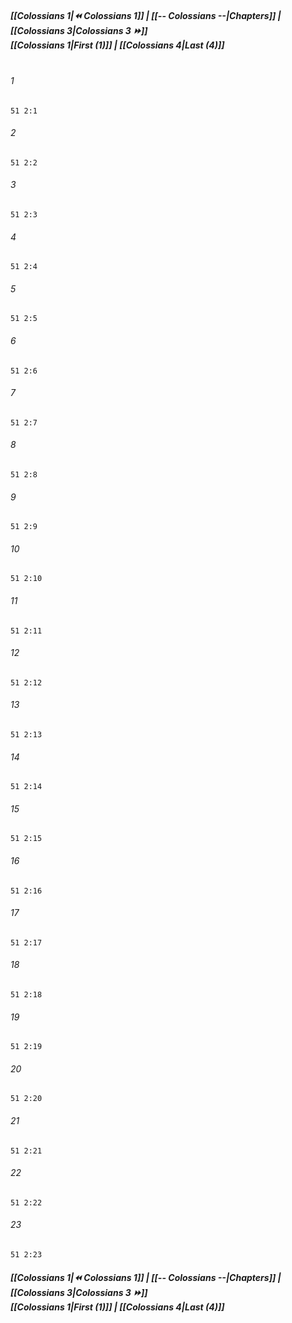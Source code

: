 
##### **[[Colossians 1|⏪ Colossians 1]] | [[-- Colossians --|Chapters]] | [[Colossians 3|Colossians 3 ⏩]]**<br>**[[Colossians 1|First (1)]] | [[Colossians 4|Last (4)]]**<br><br>

###### 1
``` verse
51 2:1
```
###### 2
``` verse
51 2:2
```
###### 3
``` verse
51 2:3
```
###### 4
``` verse
51 2:4
```
###### 5
``` verse
51 2:5
```
###### 6
``` verse
51 2:6
```
###### 7
``` verse
51 2:7
```
###### 8
``` verse
51 2:8
```
###### 9
``` verse
51 2:9
```
###### 10
``` verse
51 2:10
```
###### 11
``` verse
51 2:11
```
###### 12
``` verse
51 2:12
```
###### 13
``` verse
51 2:13
```
###### 14
``` verse
51 2:14
```
###### 15
``` verse
51 2:15
```
###### 16
``` verse
51 2:16
```
###### 17
``` verse
51 2:17
```
###### 18
``` verse
51 2:18
```
###### 19
``` verse
51 2:19
```
###### 20
``` verse
51 2:20
```
###### 21
``` verse
51 2:21
```
###### 22
``` verse
51 2:22
```
###### 23
``` verse
51 2:23
```

##### **[[Colossians 1|⏪ Colossians 1]] | [[-- Colossians --|Chapters]] | [[Colossians 3|Colossians 3 ⏩]]**<br>**[[Colossians 1|First (1)]] | [[Colossians 4|Last (4)]]**
